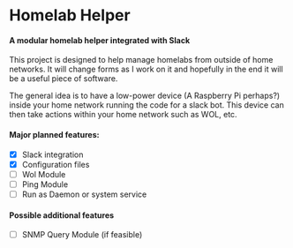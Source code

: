 # Homelab Helper
#### A modular homelab helper integrated with Slack

This project is designed to help manage homelabs from outside of home networks. It will change forms as I work on it and hopefully in the end it will be a useful piece of software.

The general idea is to have a low-power device (A Raspberry Pi perhaps?) inside your home network running the code for a slack bot. This device can then take actions within your home network such as WOL, etc.



#### Major planned features:
- [X] Slack integration
- [X] Configuration files
- [ ] Wol Module
- [ ] Ping Module
- [ ] Run as Daemon or system service

#### Possible additional features
- [ ] SNMP Query Module (if feasible)

